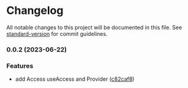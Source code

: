 # Changelog

All notable changes to this project will be documented in this file. See [standard-version](https://github.com/conventional-changelog/standard-version) for commit guidelines.

### 0.0.2 (2023-06-22)


### Features

* add Access useAccess and Provider ([c82caf8](https://github.com/catynaimiao/useAccess/commit/c82caf839c3f3bea20fbbec8b4ef12b7b292a4b2))
